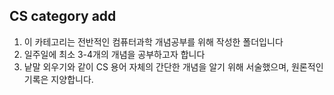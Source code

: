 ## CS category add

1) 이 카테고리는 전반적인 컴퓨터과학 개념공부를 위해 작성한 폴더입니다
2) 일주일에 최소 3-4개의 개념을 공부하고자 합니다
3) 낱말 외우기와 같이 CS 용어 자체의 간단한 개념을 알기 위해 서술했으며, 원론적인 기록은 지양합니다. 

<br />
